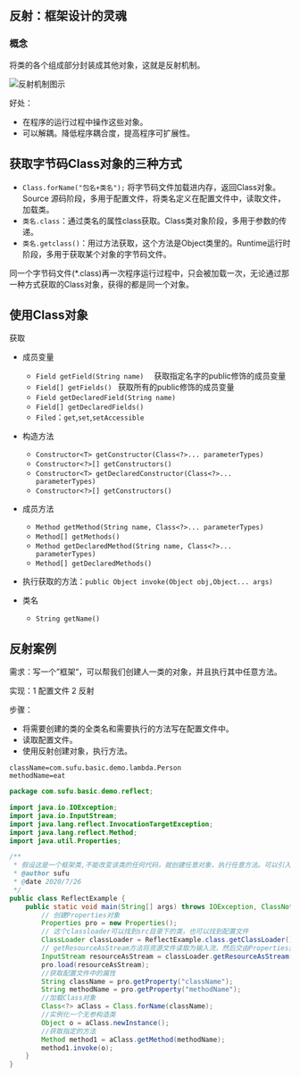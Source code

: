 ## 反射：框架设计的灵魂

### 概念

将类的各个组成部分封装成其他对象，这就是反射机制。

![反射机制图示](http://oos.sfzzz.xyz/2020_07_24_19_45_02_1.png)

好处：

- 在程序的运行过程中操作这些对象。
- 可以解耦。降低程序耦合度，提高程序可扩展性。

## 获取字节码Class对象的三种方式

- `Class.forName("包名+类名");` 将字节码文件加载进内存，返回Class对象。Source 源码阶段，多用于配置文件，将类名定义在配置文件中，读取文件，加载类。
- `类名.class`：通过类名的属性class获取。Class类对象阶段，多用于参数的传递。
- `类名.getclass()`：用过方法获取，这个方法是Object类里的。Runtime运行时阶段，多用于获取某个对象的字节码文件。

同一个字节码文件(*.class)再一次程序运行过程中，只会被加载一次，无论通过那一种方式获取的Class对象，获得的都是同一个对象。

## 使用Class对象

获取

- 成员变量
  - `Field getField(String name)  ` 获取指定名字的public修饰的成员变量
  - `Field[] getFields() ` 获取所有的public修饰的成员变量
  - `Field getDeclaredField(String name) `
  - `Field[] getDeclaredFields()  `
  - `Filed`：`get`,`set`,`setAccessible`
  
- 构造方法
  - `Constructor<T> getConstructor(Class<?>... parameterTypes)  `
  - `Constructor<?>[] getConstructors()  `
  - `Constructor<T> getDeclaredConstructor(Class<?>... parameterTypes)  `
  - `Constructor<?>[] getConstructors()  `

- 成员方法
  - `Method getMethod(String name, Class<?>... parameterTypes)  `
  - `Method[] getMethods()  `
  - `Method getDeclaredMethod(String name, Class<?>... parameterTypes)  `
  - `Method[] getDeclaredMethods()  `
- 执行获取的方法：`public Object invoke(Object obj,Object... args)`
  
- 类名
  - `String getName()`

## 反射案例

需求：写一个”框架“，可以帮我们创建人一类的对象，并且执行其中任意方法。

实现：1 配置文件 2 反射

步骤：

- 将需要创建的类的全类名和需要执行的方法写在配置文件中。
- 读取配置文件。
- 使用反射创建对象，执行方法。

```properties
className=com.sufu.basic.demo.lambda.Person
methodName=eat
```

```java
package com.sufu.basic.demo.reflect;

import java.io.IOException;
import java.io.InputStream;
import java.lang.reflect.InvocationTargetException;
import java.lang.reflect.Method;
import java.util.Properties;

/**
 * 假设这是一个框架类,不能改变该类的任何代码，就创建任意对象，执行任意方法。可以引入配置文件。
 * @author sufu
 * @date 2020/7/26
 */
public class ReflectExample {
    public static void main(String[] args) throws IOException, ClassNotFoundException, NoSuchMethodException, IllegalAccessException, InstantiationException, InvocationTargetException {
        // 创建Properties对象
        Properties pro = new Properties();
        // 这个classloader可以找到src目录下的类，也可以找到配置文件
        ClassLoader classLoader = ReflectExample.class.getClassLoader();
        // getResourceAsStream方法将资源文件读取为输入流，然后交由Properties类加载配置文件
        InputStream resourceAsStream = classLoader.getResourceAsStream("com\\sufu\\basic\\demo\\reflect\\config.properties");
        pro.load(resourceAsStream);
        //获取配置文件中的属性
        String className = pro.getProperty("className");
        String methodName = pro.getProperty("methodName");
        //加载Class对象
        Class<?> aClass = Class.forName(className);
        //实例化一个无参构造类
        Object o = aClass.newInstance();
        //获取指定的方法
        Method method1 = aClass.getMethod(methodName);
        method1.invoke(o);
    }
}
```

